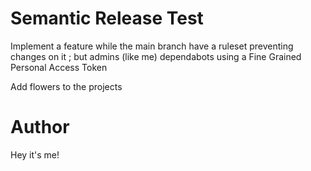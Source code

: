 # Semantic Release Test

Implement a feature while the main branch have a ruleset preventing changes on it ; but admins (like me) dependabots using a Fine Grained Personal Access Token

Add flowers to the projects

# Author

Hey it's me!
